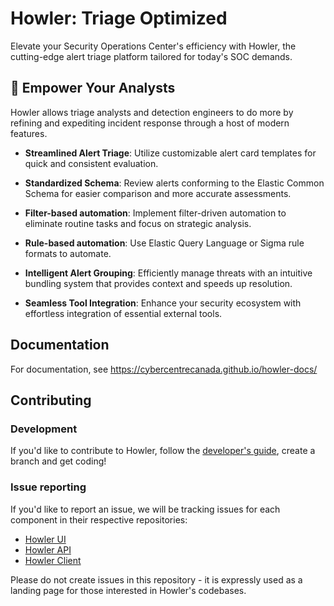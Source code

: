 # Howler: Triage Optimized

Elevate your Security Operations Center's efficiency with Howler, the cutting-edge alert triage platform tailored for today's SOC demands.

## 🚀 Empower Your Analysts

Howler allows triage analysts and detection engineers to do more by refining and expediting incident response through a host of modern features.

- **Streamlined Alert Triage**: Utilize customizable alert card templates for quick and consistent evaluation.

- **Standardized Schema**: Review alerts conforming to the Elastic Common Schema for easier comparison and more accurate assessments.

- **Filter-based automation**: Implement filter-driven automation to eliminate routine tasks and focus on strategic analysis.

- **Rule-based automation**: Use Elastic Query Language or Sigma rule formats to automate.

- **Intelligent Alert Grouping**: Efficiently manage threats with an intuitive bundling system that provides context and speeds up resolution.

- **Seamless Tool Integration**: Enhance your security ecosystem with effortless integration of essential external tools.

## Documentation

For documentation, see <https://cybercentrecanada.github.io/howler-docs/>

## Contributing

### Development

If you'd like to contribute to Howler, follow the [developer's guide](https://cybercentrecanada.github.io/howler-docs/developer/getting_started/), create a branch and get coding!

### Issue reporting

If you'd like to report an issue, we will be tracking issues for each component in their respective repositories:

- [Howler UI](https://github.com/CybercentreCanada/howler-ui/issues/new)
- [Howler API](https://github.com/CybercentreCanada/howler-api/issues/new)
- [Howler Client](https://github.com/CybercentreCanada/howler-client/issues/new)

Please do not create issues in this repository - it is expressly used as a landing page for those interested in Howler's codebases.
